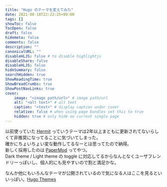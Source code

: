 ```yaml
---
title: "Hugo のテーマを変えてみた"
date: 2021-08-18T22:22:25+09:00
tags: []
showToc: false
TocOpen: false
draft: false
hidemeta: false
comments: false
description: ""
canonicalURL: ""
disableHLJS: false # to disable highlightjs
disableShare: false
disableHLJS: false
hideSummary: false
searchHidden: true
ShowReadingTime: true
ShowBreadCrumbs: true
ShowPostNavLinks: true
cover:
    image: "<image path/url>" # image path/url
    alt: "<alt text>" # alt text
    caption: "<text>" # display caption under cover
    relative: false # when using page bundles set this to true
    hidden: true # only hide on current single page
---
```


以前使っていた [Hermit](https://github.com/Track3/hermit) っていうテーマは2年以上まともに更新されてないらしくて非推奨になってることに気づいてしまった。  
確かにちょいちょい変な動作してるなーとは思ってたので納得。  
新しく採用したのは [PaperMod](https://github.com/adityatelange/hugo-PaperMod) ってやつ。  
Dark theme / Light theme の toggle に対応してるからなんとなくユーザフレンドリーっぽいし、個人的にも見やすいので割と満足かな。  

なんか他にもいろんなテーマが公開されているので気になる人はここを見るといいっぽい。[Hugo Themes](https://themes.gohugo.io/)
